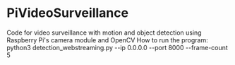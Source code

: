 # PiVideoSurveillance
Code for video surveillance with motion and object detection using Raspberry Pi's camera module and OpenCV
How to run the program:
python3 detection_webstreaming.py --ip 0.0.0.0 --port 8000 --frame-count 5
